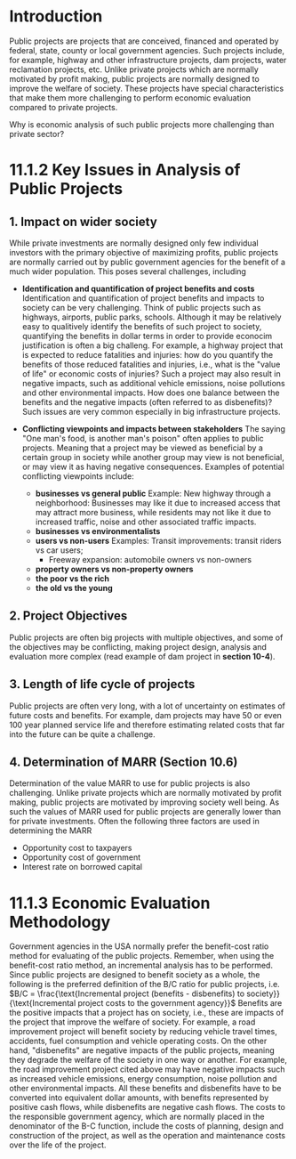 # Introduction
Public projects are projects that are conceived, financed and operated by federal, state, county or local government agencies. Such projects include, for example, highway and other infrastructure projects, dam projects, water reclamation projects, etc. Unlike private projects which are normally motivated by profit making, public projects are normally designed to improve the welfare of society. These projects have special characteristics that make them more challenging to perform economic evaluation compared to private projects.

Why is economic analysis of such public projects more challenging than private sector?
# 11.1.2 Key Issues in Analysis of Public Projects
## 1. Impact on wider society
While private investments are normally designed only few individual investors with the primary objective of maximizing profits, public projects are normally carried out by public government agencies for the benefit of a much wider population. This poses several challenges, including
- **Identification and quantification of project benefits and costs**
Identification and quantification of project benefits and impacts to society can be very challenging. Think of public projects such as highways, airports, public parks, schools. Although it may be relatively easy to qualitively identify the benefits of such project to society, quantifying the benefits in dollar terms in order to provide econocim justification is often a big challeng. For example, a highway project that is expected to reduce fatalities and injuries: how do you quantify the benefits of those reduced fatalities and injuries, i.e., what is the "value of life" or economic costs of injuries? Such a project may also result in negative impacts, such as additional vehicle emissions, noise pollutions and other environmental impacts. How does one balance between the benefits and the negative impacts (often referred to as disbenefits)? Such issues are very common especially in big infrastructure projects.

- **Conflicting viewpoints and impacts between stakeholders**
The saying "One man's food, is another man's poison" often applies to public projects. Meaning that a project may be viewed as beneficial by a certain group in society while another group may view is not beneficial, or may view it as having negative consequences. Examples of potential conflicting viewpoints include:
	- **businesses vs general public**
Example: New highway through a neighborhood: Businesses may like it due to increased access that may attract more business, while residents may not like it due to increased traffic, noise and other associated traffic impacts.
	- **businesses vs environmentalists**
	- **users vs non-users**
Examples: Transit improvements: transit riders vs car users;
		- Freeway expansion: automobile owners vs non-owners
	- **property owners vs non-property owners**
	- **the poor vs the rich**
	- **the old vs the young**

## 2. Project Objectives
Public projects are often big projects with multiple objectives, and some of the objectives may be conflicting, making project design, analysis and evaluation more complex (read example of dam project in **section 10-4**).
## 3. Length of life cycle of projects
Public projects are often very long, with a lot of uncertainty on estimates of future costs and benefits. For example, dam projects may have 50 or even 100 year planned service life and therefore estimating related costs that far into the future can be quite a challenge.
## 4. Determination of MARR (Section 10.6)
Determination of the value MARR to use for public projects is also challenging. Unlike private projects which are normally motivated by profit making, public projects are motivated by improving society well being. As such the values of MARR used for public projects are generally lower than for private investments. Often the following three factors are used in determining the MARR
- Opportunity cost to taxpayers
- Opportunity cost of government
- Interest rate on borrowed capital
# 11.1.3 Economic Evaluation Methodology
Government agencies in the USA normally prefer the benefit-cost ratio method for evaluating of the public projects. Remember, when using the benefit-cost ratio method, an incremental analysis has to be performed. Since public projects are designed to benefit society as a whole, the following is the preferred definition of the B/C ratio for public projects, i.e.
	$B/C = \frac{\text{Incremental project (benefits - disbenefits) to society}}{\text{Incremental project costs to the government agency}}$
Benefits are the positive impacts that a project has on society, i.e., these are impacts of the project that improve the welfare of society. For example, a road improvement project will benefit society by reducing vehicle travel times, accidents, fuel consumption and vehicle operating costs. On the other hand, "disbenefits" are negative impacts of the public projects, meaning they degrade the welfare of the society in one way or another. For example, the road improvement project cited above may have negative impacts such as increased vehicle emissions, energy consumption, noise pollution and other environmental impacts. All these benefits and disbenefits have to be converted into equivalent dollar amounts, with benefits represented by positive cash flows, while disbenefits are negative cash flows. The costs to the responsible government agency, which are normally placed in the denominator of the B-C function, include the costs of planning, design and construction of the project, as well as the operation and maintenance costs over the life of the project.